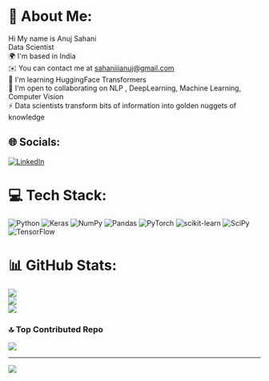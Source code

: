 # 💫 About Me:
Hi My name is Anuj Sahani<br>Data Scientist<br>🌍  I'm based in India<br>✉️  You can contact me at sahaniiianuj@gmail.com<br>🧠  I'm learning HuggingFace Transformers<br>🤝  I'm open to collaborating on NLP , DeepLearning, Machine Learning, Computer Vision<br>⚡  Data scientists transform bits of information into golden nuggets of knowledge


## 🌐 Socials:
[![LinkedIn](https://img.shields.io/badge/LinkedIn-%230077B5.svg?logo=linkedin&logoColor=white)](https://linkedin.com/in/anuj-sahani-34363725b) 

# 💻 Tech Stack:
![Python](https://img.shields.io/badge/python-3670A0?style=for-the-badge&logo=python&logoColor=ffdd54) ![Keras](https://img.shields.io/badge/Keras-%23D00000.svg?style=for-the-badge&logo=Keras&logoColor=white) ![NumPy](https://img.shields.io/badge/numpy-%23013243.svg?style=for-the-badge&logo=numpy&logoColor=white) ![Pandas](https://img.shields.io/badge/pandas-%23150458.svg?style=for-the-badge&logo=pandas&logoColor=white) ![PyTorch](https://img.shields.io/badge/PyTorch-%23EE4C2C.svg?style=for-the-badge&logo=PyTorch&logoColor=white) ![scikit-learn](https://img.shields.io/badge/scikit--learn-%23F7931E.svg?style=for-the-badge&logo=scikit-learn&logoColor=white) ![SciPy](https://img.shields.io/badge/SciPy-%230C55A5.svg?style=for-the-badge&logo=scipy&logoColor=%white) ![TensorFlow](https://img.shields.io/badge/TensorFlow-%23FF6F00.svg?style=for-the-badge&logo=TensorFlow&logoColor=white)
# 📊 GitHub Stats:
![](https://github-readme-stats.vercel.app/api?username=anujsahani01&theme=dark&hide_border=false&include_all_commits=false&count_private=false)<br/>
![](https://github-readme-streak-stats.herokuapp.com/?user=anujsahani01&theme=dark&hide_border=false)<br/>
![](https://github-readme-stats.vercel.app/api/top-langs/?username=anujsahani01&theme=dark&hide_border=false&include_all_commits=false&count_private=false&layout=compact)

### 🔝 Top Contributed Repo
![](https://github-contributor-stats.vercel.app/api?username=anujsahani01&limit=5&theme=dark&combine_all_yearly_contributions=true)

---
[![](https://visitcount.itsvg.in/api?id=anujsahani01&icon=0&color=0)](https://visitcount.itsvg.in)

<!-- Proudly created with GPRM ( https://gprm.itsvg.in ) -->
